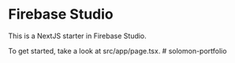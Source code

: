 # Firebase Studio

This is a NextJS starter in Firebase Studio.

To get started, take a look at src/app/page.tsx.
#   s o l o m o n - p o r t f o l i o  
 